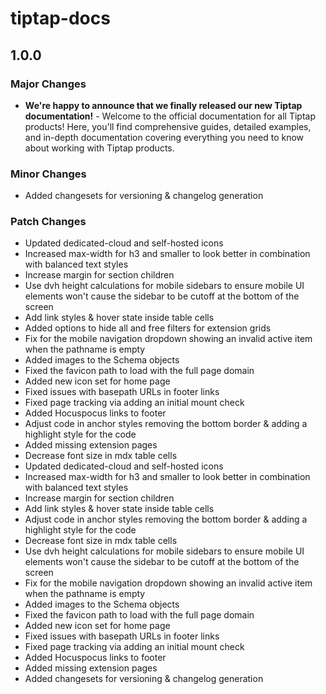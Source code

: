 # tiptap-docs

## 1.0.0

### Major Changes

- **We're happy to announce that we finally released our new Tiptap documentation!** - Welcome to the official documentation for all Tiptap products! Here, you'll find comprehensive guides, detailed examples, and in-depth documentation covering everything you need to know about working with Tiptap products.

### Minor Changes

- Added changesets for versioning & changelog generation

### Patch Changes

- Updated dedicated-cloud and self-hosted icons
- Increased max-width for h3 and smaller to look better in combination with balanced text styles
- Increase margin for section children
- Use dvh height calculations for mobile sidebars to ensure mobile UI elements won't cause the sidebar to be cutoff at the bottom of the screen
- Add link styles & hover state inside table cells
- Added options to hide all and free filters for extension grids
- Fix for the mobile navigation dropdown showing an invalid active item when the pathname is empty
- Added images to the Schema objects
- Fixed the favicon path to load with the full page domain
- Added new icon set for home page
- Fixed issues with basepath URLs in footer links
- Fixed page tracking via adding an initial mount check
- Added Hocuspocus links to footer
- Adjust code in anchor styles removing the bottom border & adding a highlight style for the code
- Added missing extension pages
- Decrease font size in mdx table cells
- Updated dedicated-cloud and self-hosted icons
- Increased max-width for h3 and smaller to look better in combination with balanced text styles
- Increase margin for section children
- Add link styles & hover state inside table cells
- Adjust code in anchor styles removing the bottom border & adding a highlight style for the code
- Decrease font size in mdx table cells
- Use dvh height calculations for mobile sidebars to ensure mobile UI elements won't cause the sidebar to be cutoff at the bottom of the screen
- Fix for the mobile navigation dropdown showing an invalid active item when the pathname is empty
- Added images to the Schema objects
- Fixed the favicon path to load with the full page domain
- Added new icon set for home page
- Fixed issues with basepath URLs in footer links
- Fixed page tracking via adding an initial mount check
- Added Hocuspocus links to footer
- Added missing extension pages
- Added changesets for versioning & changelog generation
